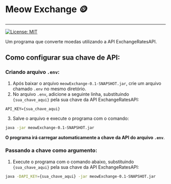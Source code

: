 # Meow Exchange 🪙
---
[![License: MIT](https://img.shields.io/badge/License-MIT-yellow.svg)](https://opensource.org/licenses/MIT)

Um programa que converte moedas utilizando a API ExchangeRatesAPI.

## Como configurar sua chave de API:

### Criando arquivo `.env`:

1. Após baixar o arquivo `meowExchange-0.1-SNAPSHOT.jar`, crie um arquivo chamado `.env` no mesmo diretório.
2. No arquivo `.env`, adicione a seguinte linha, substituindo `{sua_chave_aqui}` pela sua chave da API ExchangeRatesAPI:

```
API_KEY={sua_chave_aqui}
```

3. Salve o arquivo e execute o programa com o comando:
```bash
java -jar meowExchange-0.1-SNAPSHOT.jar
```
**O programa irá carregar automaticamente a chave da API do arquivo `.env`**.

### Passando a chave como argumento:

1. Execute o programa com o comando abaixo, substituindo `{sua_chave_aqui}` pela sua chave da API ExchangeRatesAPI:
```bash
java -DAPI_KEY={sua_chave_aqui} -jar meowExchange-0.1-SNAPSHOT.jar
```